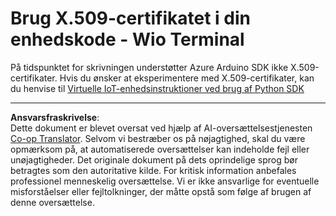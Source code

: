<!--
CO_OP_TRANSLATOR_METADATA:
{
  "original_hash": "8a74f789f3c1bf41a13c007190360c19",
  "translation_date": "2025-08-27T22:39:39+00:00",
  "source_file": "2-farm/lessons/6-keep-your-plant-secure/wio-terminal-x509.md",
  "language_code": "da"
}
-->
# Brug X.509-certifikatet i din enhedskode - Wio Terminal

På tidspunktet for skrivningen understøtter Azure Arduino SDK ikke X.509-certifikater. Hvis du ønsker at eksperimentere med X.509-certifikater, kan du henvise til [Virtuelle IoT-enhedsinstruktioner ved brug af Python SDK](single-board-computer-x509.md)

---

**Ansvarsfraskrivelse**:  
Dette dokument er blevet oversat ved hjælp af AI-oversættelsestjenesten [Co-op Translator](https://github.com/Azure/co-op-translator). Selvom vi bestræber os på nøjagtighed, skal du være opmærksom på, at automatiserede oversættelser kan indeholde fejl eller unøjagtigheder. Det originale dokument på dets oprindelige sprog bør betragtes som den autoritative kilde. For kritisk information anbefales professionel menneskelig oversættelse. Vi er ikke ansvarlige for eventuelle misforståelser eller fejltolkninger, der måtte opstå som følge af brugen af denne oversættelse.